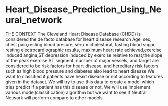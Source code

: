 # Heart_Disease_Prediction_Using_Neural_network
THE CONTEXT The Cleveland Heart Disease Database (CHDD) is considered the de facto database for heart disease research Age, sex, chest pain,resting blood presure, serum cholestoral, fasting blood sugar, resting electrocardiographic results, maximum heart rate achieved,exercise induced angina,ST depression induced by exercise relative to rest,the slope of the peak exercise ST segment, number of major vessels, and target are considered to be risk factors for heart disease, and hereditary risk factors such as high blood pressure and diabetes also lead to heart disease We want to classified if patients have heart disease or not according to features given in the dataset. We will try to use this data to create a model which tries predict if a patient has this disease or not. We will use implement various model(classification) algorithm but we want to see if Neutral Network will perform compare to other models.
